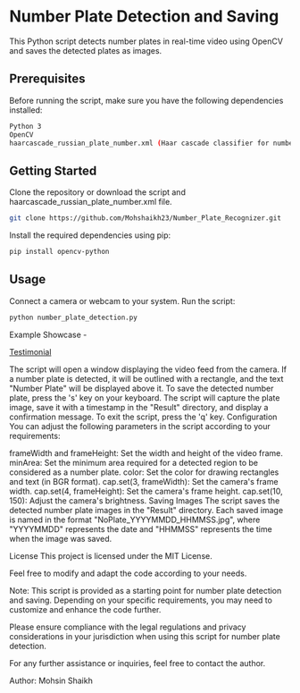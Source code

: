 # Number Plate Detection and Saving

This Python script detects number plates in real-time video using OpenCV and saves the detected plates as images.

## Prerequisites

Before running the script, make sure you have the following dependencies installed:

```bash
Python 3
OpenCV
haarcascade_russian_plate_number.xml (Haar cascade classifier for number plate detection)
```

## Getting Started

Clone the repository or download the script and 
haarcascade_russian_plate_number.xml file.

```bash
git clone https://github.com/Mohshaikh23/Number_Plate_Recognizer.git
```

Install the required dependencies using pip:

```bash
pip install opencv-python
```

## Usage

Connect a camera or webcam to your system.
Run the script:

```bash
python number_plate_detection.py
```

Example Showcase - 

[Testimonial](https://github.com/Mohshaikh23/Number_Plate_Recognizer/blob/main/Input%20Images/sampled1.png?raw=true)

The script will open a window displaying the video feed from the camera.
If a number plate is detected, it will be outlined with a rectangle, and the text "Number Plate" will be displayed above it.
To save the detected number plate, press the 's' key on your keyboard. The script will capture the plate image, save it with a timestamp in the "Result" directory, and display a confirmation message.
To exit the script, press the 'q' key.
Configuration
You can adjust the following parameters in the script according to your requirements:

frameWidth and frameHeight: Set the width and height of the video frame.
minArea: Set the minimum area required for a detected region to be considered as a number plate.
color: Set the color for drawing rectangles and text (in BGR format).
cap.set(3, frameWidth): Set the camera's frame width.
cap.set(4, frameHeight): Set the camera's frame height.
cap.set(10, 150): Adjust the camera's brightness.
Saving Images
The script saves the detected number plate images in the "Result" directory. Each saved image is named in the format "NoPlate_YYYYMMDD_HHMMSS.jpg", where "YYYYMMDD" represents the date and "HHMMSS" represents the time when the image was saved.

License
This project is licensed under the MIT License.

Feel free to modify and adapt the code according to your needs.

Note: This script is provided as a starting point for number plate detection and saving. Depending on your specific requirements, you may need to customize and enhance the code further.

Please ensure compliance with the legal regulations and privacy considerations in your jurisdiction when using this script for number plate detection.

For any further assistance or inquiries, feel free to contact the author.

Author: Mohsin Shaikh
